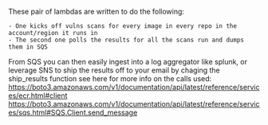 These pair of lambdas are written to do the following:

    - One kicks off vulns scans for every image in every repo in the account/region it runs in
    - The second one polls the results for all the scans run and dumps them in SQS 

From SQS you can then easily ingest into a log aggregator like splunk, or leverage SNS to ship the results off to your email by chaging the ship_results function 
see here for more info on the calls used:
https://boto3.amazonaws.com/v1/documentation/api/latest/reference/services/ecr.html#client
https://boto3.amazonaws.com/v1/documentation/api/latest/reference/services/sqs.html#SQS.Client.send_message
